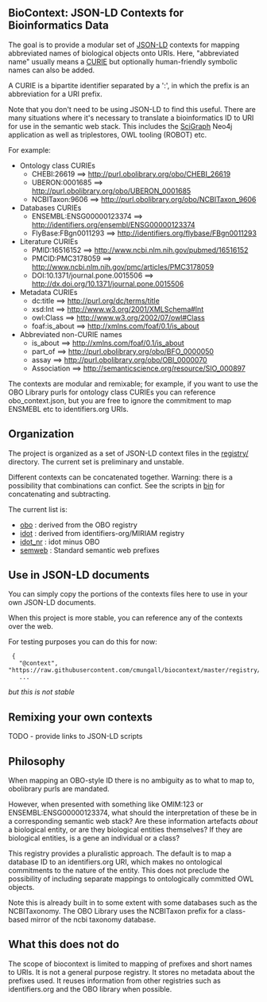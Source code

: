 ## BioContext: JSON-LD Contexts for Bioinformatics Data

The goal is to provide a modular set of [JSON-LD](http://json-ld.org/)
contexts for mapping abbreviated names of biological objects onto
URIs. Here, "abbreviated name" usually means a
[CURIE](https://en.wikipedia.org/wiki/CURIE) but optionally
human-friendly symbolic names can also be added.

A CURIE is a bipartite identifier separated by a ':', in which the
prefix is an abbreviation for a URI prefix.

Note that you don't need to be using JSON-LD to find this
useful. There are many situations where it's necessary to translate a
bioinformatics ID to URI for use in the semantic web stack. This
includes the [SciGraph](https://github.com/SciGraph/SciGraph) Neo4j
application as well as triplestores, OWL tooling (ROBOT) etc.

For example:

 * Ontology class CURIEs
    * CHEBI:26619 ==> http://purl.obolibrary.org/obo/CHEBI_26619
    * UBERON:0001685 ==> http://purl.obolibrary.org/obo/UBERON_0001685
    * NCBITaxon:9606 ==> http://purl.obolibrary.org/obo/NCBITaxon_9606
 * Databases CURIEs
    * ENSEMBL:ENSG00000123374 ==> http://identifiers.org/ensembl/ENSG00000123374
    * FlyBase:FBgn0011293 ==> http://identifiers.org/flybase/FBgn0011293
 * Literature CURIEs
    * PMID:16516152 ==> http://www.ncbi.nlm.nih.gov/pubmed/16516152
    * PMCID:PMC3178059 ==> http://www.ncbi.nlm.nih.gov/pmc/articles/PMC3178059
    * DOI:10.1371/journal.pone.0015506 ==> http://dx.doi.org/10.1371/journal.pone.0015506
 * Metadata CURIEs
    * dc:title ==> http://purl.org/dc/terms/title
    * xsd:Int ==> http://www.w3.org/2001/XMLSchema#Int
    * owl:Class ==> http://www.w3.org/2002/07/owl#Class
    * foaf:is_about ==> http://xmlns.com/foaf/0.1/is_about
 * Abbreviated non-CURIE names
    * is_about ==> http://xmlns.com/foaf/0.1/is_about
    * part_of ==> http://purl.obolibrary.org/obo/BFO_0000050
    * assay ==> http://purl.obolibrary.org/obo/OBI_0000070
    * Association ==> http://semanticscience.org/resource/SIO_000897

The contexts are modular and remixable; for example, if you want to
use the OBO Library purls for ontology class CURIEs you can reference
obo_context.json, but you are free to ignore the commitment to map
ENSMEBL etc to identifiers.org URIs.

## Organization

The project is organized as a set of JSON-LD context files in the
[registry/](registry) directory. The current set is preliminary and
unstable.

Different contexts can be concatenated together. Warning: there is a
possibility that combinations can confict. See the scripts in
[bin](bin/) for concatenating and subtracting.

The current list is:

 * [obo](registry/obo_context.jsonld) : derived from the OBO registry
 * [idot](registry/idot_context.jsonld) : derived from identifiers-org/MIRIAM registry
 * [idot_nr](registry/idot_nr_context.jsonld) : idot minus OBO
 * [semweb](registry/semweb_context.jsonld) : Standard semantic web prefixes

## Use in JSON-LD documents

You can simply copy the portions of the contexts files here to use in
your own JSON-LD documents.

When this project is more stable, you can reference any of the
contexts over the web.

For testing purposes you can do this for now:

```
 {
   "@context", "https://raw.githubusercontent.com/cmungall/biocontext/master/registry/obo_context.jsonld"
   ...
```

*but this is not stable*

## Remixing your own contexts

TODO - provide links to JSON-LD scripts

## Philosophy

When mapping an OBO-style ID there is no ambiguity as to what to map
to, obolibrary purls are mandated.

However, when presented with something like OMIM:123 or
ENSEMBL:ENSG00000123374, what should the interpretation of these be in
a corresponding semantic web stack? Are these information artefacts
*about* a biological entity, or are they biological entities
themselves? If they are biological entities, is a gene an individual or
a class?

This registry provides a pluralistic approach. The default is to map a
database ID to an identifiers.org URI, which makes no ontological
commitments to the nature of the entity. This does not preclude the
possibility of including separate mappings to ontologically committed
OWL objects.

Note this is already built in to some extent with some databases such
as the NCBITaxonomy. The OBO Library uses the NCBITaxon prefix for a
class-based mirror of the ncbi taxonomy database.

## What this does not do

The scope of biocontext is limited to mapping of prefixes and short
names to URIs. It is not a general purpose registry. It stores no
metadata about the prefixes used. It reuses information from other
registries such as identifiers.org and the OBO library when possible.


